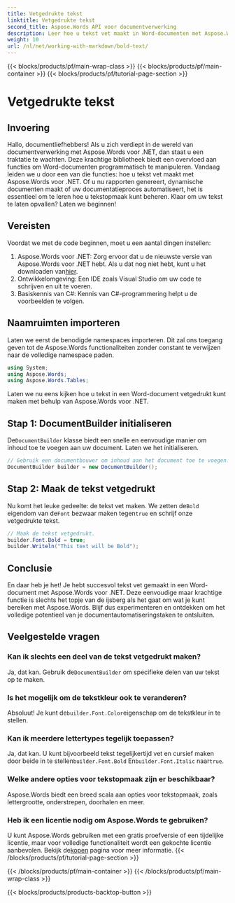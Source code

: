 ```yaml
---
title: Vetgedrukte tekst
linktitle: Vetgedrukte tekst
second_title: Aspose.Words API voor documentverwerking
description: Leer hoe u tekst vet maakt in Word-documenten met Aspose.Words voor .NET met onze stapsgewijze handleiding. Perfect voor het automatiseren van uw documentopmaak.
weight: 10
url: /nl/net/working-with-markdown/bold-text/
---
```


{{< blocks/products/pf/main-wrap-class >}}
{{< blocks/products/pf/main-container >}}
{{< blocks/products/pf/tutorial-page-section >}}

# Vetgedrukte tekst

## Invoering

Hallo, documentliefhebbers! Als u zich verdiept in de wereld van documentverwerking met Aspose.Words voor .NET, dan staat u een traktatie te wachten. Deze krachtige bibliotheek biedt een overvloed aan functies om Word-documenten programmatisch te manipuleren. Vandaag leiden we u door een van die functies: hoe u tekst vet maakt met Aspose.Words voor .NET. Of u nu rapporten genereert, dynamische documenten maakt of uw documentatieproces automatiseert, het is essentieel om te leren hoe u tekstopmaak kunt beheren. Klaar om uw tekst te laten opvallen? Laten we beginnen!

## Vereisten

Voordat we met de code beginnen, moet u een aantal dingen instellen:

1.  Aspose.Words voor .NET: Zorg ervoor dat u de nieuwste versie van Aspose.Words voor .NET hebt. Als u dat nog niet hebt, kunt u het downloaden van[hier](https://releases.aspose.com/words/net/).
2. Ontwikkelomgeving: Een IDE zoals Visual Studio om uw code te schrijven en uit te voeren.
3. Basiskennis van C#: Kennis van C#-programmering helpt u de voorbeelden te volgen.

## Naamruimten importeren

Laten we eerst de benodigde namespaces importeren. Dit zal ons toegang geven tot de Aspose.Words functionaliteiten zonder constant te verwijzen naar de volledige namespace paden.

```csharp
using System;
using Aspose.Words;
using Aspose.Words.Tables;
```

Laten we nu eens kijken hoe u tekst in een Word-document vetgedrukt kunt maken met behulp van Aspose.Words voor .NET.

## Stap 1: DocumentBuilder initialiseren

 De`DocumentBuilder` klasse biedt een snelle en eenvoudige manier om inhoud toe te voegen aan uw document. Laten we het initialiseren.

```csharp
// Gebruik een documentbouwer om inhoud aan het document toe te voegen.
DocumentBuilder builder = new DocumentBuilder();
```

## Stap 2: Maak de tekst vetgedrukt

 Nu komt het leuke gedeelte: de tekst vet maken. We zetten de`Bold` eigendom van de`Font` bezwaar maken tegen`true` en schrijf onze vetgedrukte tekst.

```csharp
// Maak de tekst vetgedrukt.
builder.Font.Bold = true;
builder.Writeln("This text will be Bold");
```

## Conclusie

En daar heb je het! Je hebt succesvol tekst vet gemaakt in een Word-document met Aspose.Words voor .NET. Deze eenvoudige maar krachtige functie is slechts het topje van de ijsberg als het gaat om wat je kunt bereiken met Aspose.Words. Blijf dus experimenteren en ontdekken om het volledige potentieel van je documentautomatiseringstaken te ontsluiten.

## Veelgestelde vragen

### Kan ik slechts een deel van de tekst vetgedrukt maken?
 Ja, dat kan. Gebruik de`DocumentBuilder` om specifieke delen van uw tekst op te maken.

### Is het mogelijk om de tekstkleur ook te veranderen?
 Absoluut! Je kunt de`builder.Font.Color`eigenschap om de tekstkleur in te stellen.

### Kan ik meerdere lettertypes tegelijk toepassen?
 Ja, dat kan. U kunt bijvoorbeeld tekst tegelijkertijd vet en cursief maken door beide in te stellen`builder.Font.Bold` En`builder.Font.Italic` naar`true`.

### Welke andere opties voor tekstopmaak zijn er beschikbaar?
Aspose.Words biedt een breed scala aan opties voor tekstopmaak, zoals lettergrootte, onderstrepen, doorhalen en meer.

### Heb ik een licentie nodig om Aspose.Words te gebruiken?
 U kunt Aspose.Words gebruiken met een gratis proefversie of een tijdelijke licentie, maar voor volledige functionaliteit wordt een gekochte licentie aanbevolen. Bekijk de[kopen](https://purchase.aspose.com/buy) pagina voor meer informatie.
{{< /blocks/products/pf/tutorial-page-section >}}

{{< /blocks/products/pf/main-container >}}
{{< /blocks/products/pf/main-wrap-class >}}

{{< blocks/products/products-backtop-button >}}
